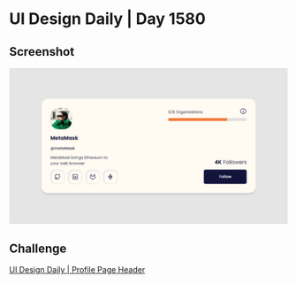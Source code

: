 # UI Design Daily | Day 1580

## Screenshot

![Screenshot for UI Design Day 1580 Challenge](./assets/images/screenshot_1580.png)

## Challenge

[UI Design Daily | Profile Page Header](https://uidesigndaily.com/posts/figma-profile-page-header-card-day-1580)